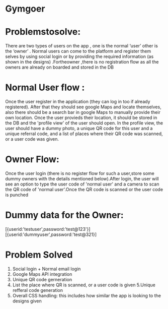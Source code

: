 # Gymgoer
# Problemstosolve:
There are two types of users on the app , one is the normal ‘user’ other is the ‘owner’ .
Normal users can come to the platform and register them selves by using social login or
by providing the required information (as shown in the designs) .Fortheowner ,there is
no registration flow as all the owners are already on boarded and stored in the DB

# Normal User flow : 
Once the user register in the application (they can log in too if already registered).
After that they should see google Maps and locate themselves, also there should be a 
search bar in google Maps to manually provide their own location. Once the user provieds
their location, it should be stored in the DB and the 'profile view' of the user should 
open. In the profile view, the user should have a dummy photo, a unique QR code for this
user and a unique referral code, and a list of places where their QR code was scanned, 
or a user code was given.

# Owner Flow:
Once the user login (there is no register flow for such a user,store some dummy owners 
with the details mentioned below).After login, the user will see an option to type the
user code of 'normal user' and a camera to scan the QR code of 'normal user'.Once the
QR code is scanned or the user code is punched

# Dummy data for the Owner:
[{userid:'testuser',password:'test@123'}]
[{userid:'dummyuser',password:'test@321}]

# Problem Solved
1. Social login + Normal email login
2. Google Maps API integration 
3. Unique QR code gerneration 
4. List the place where QR is scanned, or a user code is given 
5.Unique refferal code generation 
6. Overall CSS handling: this includes how similar the app is looking to the designs given
